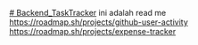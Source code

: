 [# Backend_TaskTracker](https://roadmap.sh/projects/github-user-activity)
ini adalah read me
https://roadmap.sh/projects/github-user-activity
https://roadmap.sh/projects/expense-tracker
